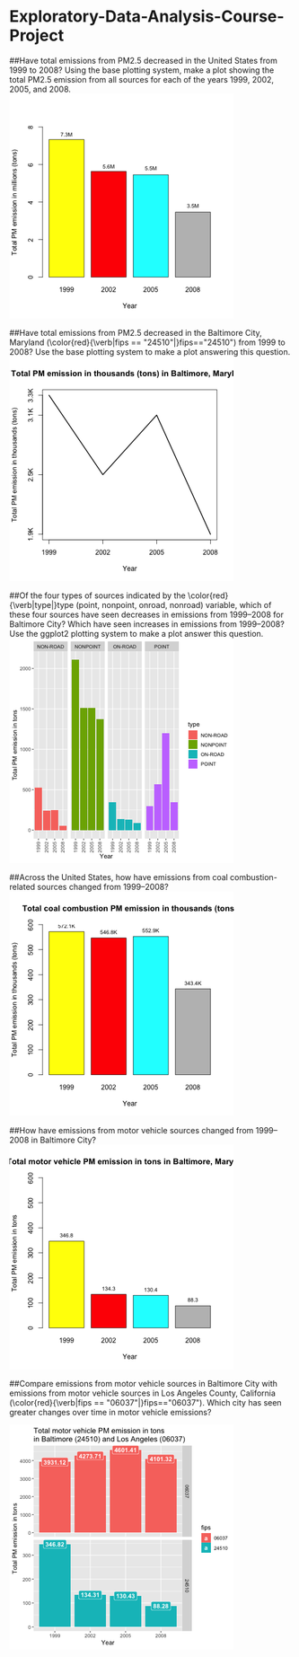 # Exploratory-Data-Analysis-Course-Project

##Have total emissions from PM2.5 decreased in the United States from 1999 to 2008? Using the base plotting system, make a plot showing the total PM2.5 emission from all sources for each of the years 1999, 2002, 2005, and 2008.
![GitHub Logo](/figure/plot1.png)

##Have total emissions from PM2.5 decreased in the Baltimore City, Maryland (\color{red}{\verb|fips == "24510"|}fips=="24510") from 1999 to 2008? Use the base plotting system to make a plot answering this question.
![GitHub Logo](/figure/plot2.png)

##Of the four types of sources indicated by the \color{red}{\verb|type|}type (point, nonpoint, onroad, nonroad) variable, which of these four sources have seen decreases in emissions from 1999–2008 for Baltimore City? Which have seen increases in emissions from 1999–2008? Use the ggplot2 plotting system to make a plot answer this question.
![GitHub Logo](/figure/plot3.png)

##Across the United States, how have emissions from coal combustion-related sources changed from 1999–2008?
![GitHub Logo](/figure/plot4.png)

##How have emissions from motor vehicle sources changed from 1999–2008 in Baltimore City?
![GitHub Logo](/figure/plot5.png)

##Compare emissions from motor vehicle sources in Baltimore City with emissions from motor vehicle sources in Los Angeles County, California (\color{red}{\verb|fips == "06037"|}fips=="06037"). Which city has seen greater changes over time in motor vehicle emissions?

![GitHub Logo](/figure/plot6.png)
